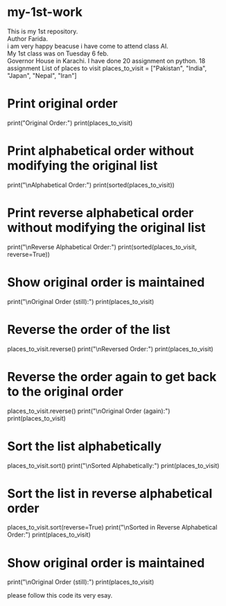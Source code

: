 # my-1st-work
This is my 1st repository.
<br>
Author Farida. <br>
i am very happy beacuse i have come to attend class AI.<br>
My 1st class was on Tuesday 6 feb.<br>Governor House in Karachi.
I have done 20 assignment on python.
18 assignment 
 List of places to visit
places_to_visit = ["Pakistan", "India", "Japan", "Nepal", "Iran"]

# Print original order
print("Original Order:")
print(places_to_visit)

# Print alphabetical order without modifying the original list
print("\nAlphabetical Order:")
print(sorted(places_to_visit))

# Print reverse alphabetical order without modifying the original list
print("\nReverse Alphabetical Order:")
print(sorted(places_to_visit, reverse=True))

# Show original order is maintained
print("\nOriginal Order (still):")
print(places_to_visit)

# Reverse the order of the list
places_to_visit.reverse()
print("\nReversed Order:")
print(places_to_visit)

# Reverse the order again to get back to the original order
places_to_visit.reverse()
print("\nOriginal Order (again):")
print(places_to_visit)

# Sort the list alphabetically
places_to_visit.sort()
print("\nSorted Alphabetically:")
print(places_to_visit)

# Sort the list in reverse alphabetical order
places_to_visit.sort(reverse=True)
print("\nSorted in Reverse Alphabetical Order:")
print(places_to_visit)

# Show original order is maintained
print("\nOriginal Order (still):")
print(places_to_visit)

please follow this code its very esay.
